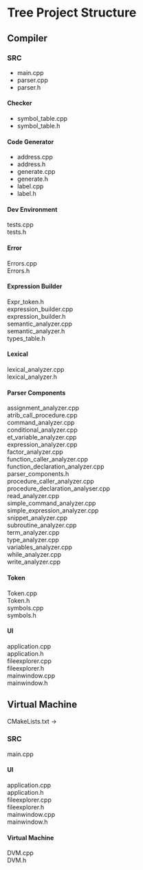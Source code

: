 # Tree Project Structure

## Compiler

### SRC
- main.cpp<br>
- parser.cpp<br>
- parser.h<br>

#### Checker
- symbol_table.cpp<br>
- symbol_table.h<br>

#### Code Generator
- address.cpp<br>
- address.h<br>
- generate.cpp<br>
- generate.h<br>
- label.cpp<br>
- label.h<br>

#### Dev Environment
tests.cpp<br>
tests.h<br>

#### Error
Errors.cpp<br>
Errors.h<br>


#### Expression Builder
Expr_token.h<br>
expression_builder.cpp<br>
expression_builder.h<br>
semantic_analyzer.cpp<br>
semantic_analyzer.h<br>
types_table.h<br>

#### Lexical
lexical_analyzer.cpp<br>
lexical_analyzer.h<br>

#### Parser Components
assignment_analyzer.cpp<br>
atrib_call_procedure.cpp<br>
command_analyzer.cpp<br>
conditional_analyzer.cpp<br>
et_variable_analyzer.cpp<br>
expression_analyzer.cpp<br>
factor_analyzer.cpp<br>
function_caller_analyzer.cpp<br>
function_declaration_analyzer.cpp<br>
parser_components.h<br>
procedure_caller_analyzer.cpp<br>
procedure_declaration_analyser.cpp<br>
read_analyzer.cpp<br>
simple_command_analyzer.cpp<br>
simple_expression_analyzer.cpp<br>
snippet_analyzer.cpp<br>
subroutine_analyzer.cpp<br>
term_analyzer.cpp<br>
type_analyzer.cpp<br>
variables_analyzer.cpp<br>
while_analyzer.cpp<br>
write_analyzer.cpp<br>

#### Token
Token.cpp<br>
Token.h<br>
symbols.cpp<br>
symbols.h<br>

#### UI
application.cpp<br>
application.h<br>
fileexplorer.cpp<br>
fileexplorer.h<br>
mainwindow.cpp<br>
mainwindow.h<br>


## Virtual Machine
CMakeLists.txt  -> <br>

### SRC
main.cpp<br>

#### UI
application.cpp<br>
application.h<br>
fileexplorer.cpp<br>
fileexplorer.h<br>
mainwindow.cpp<br>
mainwindow.h<br>

#### Virtual Machine
DVM.cpp<br>
DVM.h<br>

